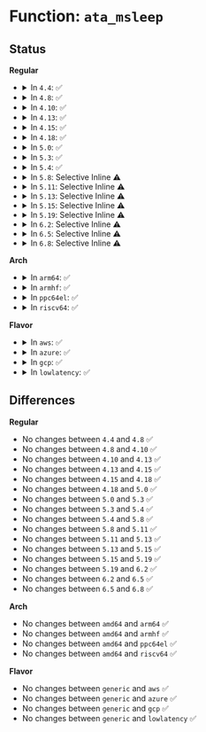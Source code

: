 # Function: <code>ata_msleep</code>

## Status
<b>Regular</b>
<ul>
<li>
<details>
<summary>In <code>4.4</code>: ✅</summary>

```c
void ata_msleep(struct ata_port *ap, unsigned int msecs);
```

**Collision:** Unique Global

**Inline:** No

**Transformation:** False

**Instances:**

```
In drivers/ata/libata-core.c (ffffffff815c8660)
Location: drivers/ata/libata-core.c:6693
Inline: False
Direct callers:
  - drivers/ata/libata-core.c:sata_link_debounce
  - drivers/ata/libata-core.c:ata_wait_register
  - drivers/ata/libata-core.c:sata_link_resume
  - drivers/ata/libata-core.c:ata_wait_ready
  - drivers/ata/libata-core.c:ata_wait_after_reset
  - drivers/ata/libata-core.c:sata_link_hardreset
  - drivers/ata/libata-eh.c:ata_port_wait_eh
  - drivers/ata/libata-sff.c:ata_sff_wait_after_reset
  - drivers/ata/libata-sff.c:ata_sff_wait_after_reset
  - drivers/ata/libata-sff.c:ata_sff_busy_sleep
  - drivers/ata/libata-sff.c:ata_sff_busy_sleep
  - drivers/ata/libata-sff.c:ata_sff_pio_task
```
**Symbols:**

```
ffffffff815c8660-ffffffff815c86b4: ata_msleep (STB_GLOBAL)
```
</details>
</li>
<li>
<details>
<summary>In <code>4.8</code>: ✅</summary>

```c
void ata_msleep(struct ata_port *ap, unsigned int msecs);
```

**Collision:** Unique Global

**Inline:** No

**Transformation:** False

**Instances:**

```
In drivers/ata/libata-core.c (ffffffff816217f0)
Location: drivers/ata/libata-core.c:6892
Inline: False
Direct callers:
  - drivers/ata/libata-core.c:ata_wait_register
  - drivers/ata/libata-core.c:sata_link_hardreset
  - drivers/ata/libata-core.c:sata_link_resume
  - drivers/ata/libata-core.c:sata_link_debounce
  - drivers/ata/libata-core.c:ata_wait_after_reset
  - drivers/ata/libata-core.c:ata_wait_ready
  - drivers/ata/libata-eh.c:ata_port_wait_eh
  - drivers/ata/libata-sff.c:ata_sff_wait_after_reset
  - drivers/ata/libata-sff.c:ata_sff_wait_after_reset
  - drivers/ata/libata-sff.c:ata_sff_pio_task
  - drivers/ata/libata-sff.c:ata_sff_busy_sleep
  - drivers/ata/libata-sff.c:ata_sff_busy_sleep
```
**Symbols:**

```
ffffffff816217f0-ffffffff8162186a: ata_msleep (STB_GLOBAL)
```
</details>
</li>
<li>
<details>
<summary>In <code>4.10</code>: ✅</summary>

```c
void ata_msleep(struct ata_port *ap, unsigned int msecs);
```

**Collision:** Unique Global

**Inline:** No

**Transformation:** False

**Instances:**

```
In drivers/ata/libata-core.c (ffffffff81652370)
Location: drivers/ata/libata-core.c:6934
Inline: False
Direct callers:
  - drivers/ata/libata-core.c:ata_wait_register
  - drivers/ata/libata-core.c:sata_link_hardreset
  - drivers/ata/libata-core.c:sata_link_resume
  - drivers/ata/libata-core.c:sata_link_debounce
  - drivers/ata/libata-core.c:ata_wait_after_reset
  - drivers/ata/libata-core.c:ata_wait_ready
  - drivers/ata/libata-eh.c:ata_port_wait_eh
  - drivers/ata/libata-sff.c:ata_sff_wait_after_reset
  - drivers/ata/libata-sff.c:ata_sff_wait_after_reset
  - drivers/ata/libata-sff.c:ata_sff_pio_task
  - drivers/ata/libata-sff.c:ata_sff_busy_sleep
  - drivers/ata/libata-sff.c:ata_sff_busy_sleep
```
**Symbols:**

```
ffffffff81652370-ffffffff816523ea: ata_msleep (STB_GLOBAL)
```
</details>
</li>
<li>
<details>
<summary>In <code>4.13</code>: ✅</summary>

```c
void ata_msleep(struct ata_port *ap, unsigned int msecs);
```

**Collision:** Unique Global

**Inline:** No

**Transformation:** False

**Instances:**

```
In drivers/ata/libata-core.c (ffffffff81666990)
Location: drivers/ata/libata-core.c:7020
Inline: False
Direct callers:
  - drivers/ata/libata-core.c:ata_wait_register
  - drivers/ata/libata-core.c:sata_link_hardreset
  - drivers/ata/libata-core.c:sata_link_resume
  - drivers/ata/libata-core.c:sata_link_debounce
  - drivers/ata/libata-core.c:ata_wait_after_reset
  - drivers/ata/libata-core.c:ata_wait_ready
  - drivers/ata/libata-eh.c:ata_port_wait_eh
  - drivers/ata/libata-sff.c:ata_sff_wait_after_reset
  - drivers/ata/libata-sff.c:ata_sff_wait_after_reset
  - drivers/ata/libata-sff.c:ata_sff_pio_task
  - drivers/ata/libata-sff.c:ata_sff_busy_sleep
  - drivers/ata/libata-sff.c:ata_sff_busy_sleep
```
**Symbols:**

```
ffffffff81666990-ffffffff81666a0a: ata_msleep (STB_GLOBAL)
```
</details>
</li>
<li>
<details>
<summary>In <code>4.15</code>: ✅</summary>

```c
void ata_msleep(struct ata_port *ap, unsigned int msecs);
```

**Collision:** Unique Global

**Inline:** No

**Transformation:** False

**Instances:**

```
In drivers/ata/libata-core.c (ffffffff816cfff0)
Location: drivers/ata/libata-core.c:7050
Inline: False
Direct callers:
  - drivers/ata/libata-core.c:ata_wait_register
  - drivers/ata/libata-core.c:sata_link_hardreset
  - drivers/ata/libata-core.c:sata_link_resume
  - drivers/ata/libata-core.c:sata_link_debounce
  - drivers/ata/libata-core.c:ata_wait_after_reset
  - drivers/ata/libata-core.c:ata_wait_ready
  - drivers/ata/libata-eh.c:ata_port_wait_eh
  - drivers/ata/libata-sff.c:ata_sff_wait_after_reset
  - drivers/ata/libata-sff.c:ata_sff_wait_after_reset
  - drivers/ata/libata-sff.c:ata_sff_pio_task
  - drivers/ata/libata-sff.c:ata_sff_busy_sleep
  - drivers/ata/libata-sff.c:ata_sff_busy_sleep
```
**Symbols:**

```
ffffffff816cfff0-ffffffff816d006a: ata_msleep (STB_GLOBAL)
```
</details>
</li>
<li>
<details>
<summary>In <code>4.18</code>: ✅</summary>

```c
void ata_msleep(struct ata_port *ap, unsigned int msecs);
```

**Collision:** Unique Global

**Inline:** No

**Transformation:** False

**Instances:**

```
In drivers/ata/libata-core.c (ffffffff8170ca20)
Location: drivers/ata/libata-core.c:7097
Inline: False
Direct callers:
  - drivers/ata/libata-core.c:ata_wait_register
  - drivers/ata/libata-core.c:sata_link_hardreset
  - drivers/ata/libata-core.c:sata_link_resume
  - drivers/ata/libata-core.c:sata_link_debounce
  - drivers/ata/libata-core.c:ata_wait_after_reset
  - drivers/ata/libata-core.c:ata_wait_ready
  - drivers/ata/libata-eh.c:ata_port_wait_eh
  - drivers/ata/libata-sff.c:ata_sff_wait_after_reset
  - drivers/ata/libata-sff.c:ata_sff_wait_after_reset
  - drivers/ata/libata-sff.c:ata_sff_pio_task
  - drivers/ata/libata-sff.c:ata_sff_busy_sleep
  - drivers/ata/libata-sff.c:ata_sff_busy_sleep
```
**Symbols:**

```
ffffffff8170ca20-ffffffff8170caa1: ata_msleep (STB_GLOBAL)
```
</details>
</li>
<li>
<details>
<summary>In <code>5.0</code>: ✅</summary>

```c
void ata_msleep(struct ata_port *ap, unsigned int msecs);
```

**Collision:** Unique Global

**Inline:** No

**Transformation:** False

**Instances:**

```
In drivers/ata/libata-core.c (ffffffff8172eea0)
Location: drivers/ata/libata-core.c:7101
Inline: False
Direct callers:
  - drivers/ata/libata-core.c:ata_wait_register
  - drivers/ata/libata-core.c:sata_link_hardreset
  - drivers/ata/libata-core.c:sata_link_resume
  - drivers/ata/libata-core.c:sata_link_debounce
  - drivers/ata/libata-core.c:ata_wait_after_reset
  - drivers/ata/libata-core.c:ata_wait_ready
  - drivers/ata/libata-eh.c:ata_port_wait_eh
  - drivers/ata/libata-sff.c:ata_sff_wait_after_reset
  - drivers/ata/libata-sff.c:ata_sff_wait_after_reset
  - drivers/ata/libata-sff.c:ata_sff_pio_task
  - drivers/ata/libata-sff.c:ata_sff_busy_sleep
  - drivers/ata/libata-sff.c:ata_sff_busy_sleep
```
**Symbols:**

```
ffffffff8172eea0-ffffffff8172ef21: ata_msleep (STB_GLOBAL)
```
</details>
</li>
<li>
<details>
<summary>In <code>5.3</code>: ✅</summary>

```c
void ata_msleep(struct ata_port *ap, unsigned int msecs);
```

**Collision:** Unique Global

**Inline:** No

**Transformation:** False

**Instances:**

```
In drivers/ata/libata-core.c (ffffffff8176a680)
Location: drivers/ata/libata-core.c:7086
Inline: False
Direct callers:
  - drivers/ata/libata-core.c:ata_wait_register
  - drivers/ata/libata-core.c:sata_link_hardreset
  - drivers/ata/libata-core.c:sata_link_resume
  - drivers/ata/libata-core.c:sata_link_debounce
  - drivers/ata/libata-core.c:ata_wait_after_reset
  - drivers/ata/libata-core.c:ata_wait_ready
  - drivers/ata/libata-eh.c:ata_port_wait_eh
  - drivers/ata/libata-sff.c:ata_sff_wait_after_reset
  - drivers/ata/libata-sff.c:ata_sff_wait_after_reset
  - drivers/ata/libata-sff.c:ata_sff_pio_task
  - drivers/ata/libata-sff.c:ata_sff_busy_sleep
  - drivers/ata/libata-sff.c:ata_sff_busy_sleep
```
**Symbols:**

```
ffffffff8176a680-ffffffff8176a6fc: ata_msleep (STB_GLOBAL)
```
</details>
</li>
<li>
<details>
<summary>In <code>5.4</code>: ✅</summary>

```c
void ata_msleep(struct ata_port *ap, unsigned int msecs);
```

**Collision:** Unique Global

**Inline:** No

**Transformation:** False

**Instances:**

```
In drivers/ata/libata-core.c (ffffffff8178e6f0)
Location: drivers/ata/libata-core.c:7133
Inline: False
Direct callers:
  - drivers/ata/libata-core.c:ata_wait_register
  - drivers/ata/libata-core.c:sata_link_hardreset
  - drivers/ata/libata-core.c:sata_link_resume
  - drivers/ata/libata-core.c:sata_link_debounce
  - drivers/ata/libata-core.c:ata_wait_after_reset
  - drivers/ata/libata-core.c:ata_wait_ready
  - drivers/ata/libata-eh.c:ata_port_wait_eh
  - drivers/ata/libata-sff.c:ata_sff_wait_after_reset
  - drivers/ata/libata-sff.c:ata_sff_wait_after_reset
  - drivers/ata/libata-sff.c:ata_sff_pio_task
  - drivers/ata/libata-sff.c:ata_sff_busy_sleep
  - drivers/ata/libata-sff.c:ata_sff_busy_sleep
```
**Symbols:**

```
ffffffff8178e6f0-ffffffff8178e76c: ata_msleep (STB_GLOBAL)
```
</details>
</li>
<li>
<details>
<summary>In <code>5.8</code>: Selective Inline ⚠️</summary>

```c
void ata_msleep(struct ata_port *ap, unsigned int msecs);
```

**Collision:** Unique Global

**Inline:** Selective

**Transformation:** False

**Instances:**

```
In drivers/ata/libata-core.c (ffffffff81854c3a)
Location: drivers/ata/libata-core.c:6338
Inline: True
Inline callers:
  - drivers/ata/libata-core.c:ata_wait_after_reset
  - drivers/ata/libata-core.c:ata_wait_ready
Direct callers:
  - drivers/ata/libata-core.c:ata_wait_register
  - drivers/ata/libata-eh.c:ata_port_wait_eh
  - drivers/ata/libata-sata.c:sata_link_hardreset
  - drivers/ata/libata-sata.c:sata_link_resume
  - drivers/ata/libata-sata.c:sata_link_debounce
  - drivers/ata/libata-sff.c:ata_sff_wait_after_reset
  - drivers/ata/libata-sff.c:ata_sff_wait_after_reset
  - drivers/ata/libata-sff.c:ata_sff_pio_task
  - drivers/ata/libata-sff.c:ata_sff_busy_sleep
  - drivers/ata/libata-sff.c:ata_sff_busy_sleep
```
**Symbols:**

```
ffffffff818526a0-ffffffff8185271c: ata_msleep (STB_GLOBAL)
```
</details>
</li>
<li>
<details>
<summary>In <code>5.11</code>: Selective Inline ⚠️</summary>

```c
void ata_msleep(struct ata_port *ap, unsigned int msecs);
```

**Collision:** Unique Global

**Inline:** Selective

**Transformation:** False

**Instances:**

```
In drivers/ata/libata-core.c (ffffffff81864f0a)
Location: drivers/ata/libata-core.c:6338
Inline: True
Inline callers:
  - drivers/ata/libata-core.c:ata_wait_after_reset
  - drivers/ata/libata-core.c:ata_wait_ready
Direct callers:
  - drivers/ata/libata-core.c:ata_wait_register
  - drivers/ata/libata-eh.c:ata_port_wait_eh
  - drivers/ata/libata-sata.c:sata_link_hardreset
  - drivers/ata/libata-sata.c:sata_link_resume
  - drivers/ata/libata-sata.c:sata_link_debounce
  - drivers/ata/libata-sff.c:ata_sff_wait_after_reset
  - drivers/ata/libata-sff.c:ata_sff_wait_after_reset
  - drivers/ata/libata-sff.c:ata_sff_pio_task
  - drivers/ata/libata-sff.c:ata_sff_busy_sleep
  - drivers/ata/libata-sff.c:ata_sff_busy_sleep
```
**Symbols:**

```
ffffffff81862a00-ffffffff81862a7c: ata_msleep (STB_GLOBAL)
```
</details>
</li>
<li>
<details>
<summary>In <code>5.13</code>: Selective Inline ⚠️</summary>

```c
void ata_msleep(struct ata_port *ap, unsigned int msecs);
```

**Collision:** Unique Global

**Inline:** Selective

**Transformation:** False

**Instances:**

```
In drivers/ata/libata-core.c (ffffffff818479aa)
Location: drivers/ata/libata-core.c:6338
Inline: True
Inline callers:
  - drivers/ata/libata-core.c:ata_wait_after_reset
  - drivers/ata/libata-core.c:ata_wait_ready
Direct callers:
  - drivers/ata/libata-core.c:ata_wait_register
  - drivers/ata/libata-eh.c:ata_port_wait_eh
  - drivers/ata/libata-sata.c:sata_link_hardreset
  - drivers/ata/libata-sata.c:sata_link_resume
  - drivers/ata/libata-sata.c:sata_link_debounce
  - drivers/ata/libata-sff.c:ata_sff_wait_after_reset
  - drivers/ata/libata-sff.c:ata_sff_wait_after_reset
  - drivers/ata/libata-sff.c:ata_sff_pio_task
  - drivers/ata/libata-sff.c:ata_sff_busy_sleep
  - drivers/ata/libata-sff.c:ata_sff_busy_sleep
```
**Symbols:**

```
ffffffff81845800-ffffffff81845879: ata_msleep (STB_GLOBAL)
```
</details>
</li>
<li>
<details>
<summary>In <code>5.15</code>: Selective Inline ⚠️</summary>

```c
void ata_msleep(struct ata_port *ap, unsigned int msecs);
```

**Collision:** Unique Global

**Inline:** Selective

**Transformation:** False

**Instances:**

```
In drivers/ata/libata-core.c (ffffffff818d495a)
Location: drivers/ata/libata-core.c:6400
Inline: True
Inline callers:
  - drivers/ata/libata-core.c:ata_wait_after_reset
  - drivers/ata/libata-core.c:ata_wait_ready
Direct callers:
  - drivers/ata/libata-core.c:ata_wait_register
  - drivers/ata/libata-eh.c:ata_port_wait_eh
  - drivers/ata/libata-sata.c:sata_link_hardreset
  - drivers/ata/libata-sata.c:sata_link_resume
  - drivers/ata/libata-sata.c:sata_link_debounce
  - drivers/ata/libata-sff.c:ata_sff_wait_after_reset
  - drivers/ata/libata-sff.c:ata_sff_wait_after_reset
  - drivers/ata/libata-sff.c:ata_sff_pio_task
  - drivers/ata/libata-sff.c:ata_sff_busy_sleep
  - drivers/ata/libata-sff.c:ata_sff_busy_sleep
```
**Symbols:**

```
ffffffff818d2290-ffffffff818d230e: ata_msleep (STB_GLOBAL)
```
</details>
</li>
<li>
<details>
<summary>In <code>5.19</code>: Selective Inline ⚠️</summary>

```c
void ata_msleep(struct ata_port *ap, unsigned int msecs);
```

**Collision:** Unique Global

**Inline:** Selective

**Transformation:** False

**Instances:**

```
In drivers/ata/libata-core.c (ffffffff81a25179)
Location: drivers/ata/libata-core.c:6411
Inline: True
Inline callers:
  - drivers/ata/libata-core.c:ata_wait_after_reset
  - drivers/ata/libata-core.c:ata_wait_ready
Direct callers:
  - drivers/ata/libata-core.c:ata_wait_register
  - drivers/ata/libata-eh.c:ata_port_wait_eh
  - drivers/ata/libata-sata.c:sata_link_hardreset
  - drivers/ata/libata-sata.c:sata_link_resume
  - drivers/ata/libata-sata.c:sata_link_debounce
  - drivers/ata/libata-sff.c:ata_sff_wait_after_reset
  - drivers/ata/libata-sff.c:ata_sff_wait_after_reset
  - drivers/ata/libata-sff.c:ata_sff_pio_task
  - drivers/ata/libata-sff.c:ata_sff_busy_sleep
  - drivers/ata/libata-sff.c:ata_sff_busy_sleep
```
**Symbols:**

```
ffffffff81a22950-ffffffff81a22a18: ata_msleep (STB_GLOBAL)
```
</details>
</li>
<li>
<details>
<summary>In <code>6.2</code>: Selective Inline ⚠️</summary>

```c
void ata_msleep(struct ata_port *ap, unsigned int msecs);
```

**Collision:** Unique Global

**Inline:** Selective

**Transformation:** False

**Instances:**

```
In drivers/ata/libata-core.c (ffffffff81ba72d9)
Location: drivers/ata/libata-core.c:6417
Inline: True
Inline callers:
  - drivers/ata/libata-core.c:ata_wait_after_reset
  - drivers/ata/libata-core.c:ata_wait_ready
Direct callers:
  - drivers/ata/libata-core.c:ata_wait_register
  - drivers/ata/libata-eh.c:ata_port_wait_eh
  - drivers/ata/libata-sata.c:sata_link_hardreset
  - drivers/ata/libata-sata.c:sata_link_resume
  - drivers/ata/libata-sata.c:sata_link_debounce
  - drivers/ata/libata-sff.c:ata_sff_wait_after_reset
  - drivers/ata/libata-sff.c:ata_sff_wait_after_reset
  - drivers/ata/libata-sff.c:ata_sff_pio_task
```
**Symbols:**

```
ffffffff81ba4120-ffffffff81ba41e8: ata_msleep (STB_GLOBAL)
```
</details>
</li>
<li>
<details>
<summary>In <code>6.5</code>: Selective Inline ⚠️</summary>

```c
void ata_msleep(struct ata_port *ap, unsigned int msecs);
```

**Collision:** Unique Global

**Inline:** Selective

**Transformation:** False

**Instances:**

```
In drivers/ata/libata-core.c (ffffffff81bfdea9)
Location: drivers/ata/libata-core.c:6643
Inline: True
Inline callers:
  - drivers/ata/libata-core.c:ata_wait_after_reset
  - drivers/ata/libata-core.c:ata_wait_ready
Direct callers:
  - drivers/ata/libata-core.c:ata_wait_register
  - drivers/ata/libata-eh.c:ata_port_wait_eh
  - drivers/ata/libata-sata.c:sata_link_hardreset
  - drivers/ata/libata-sata.c:sata_link_resume
  - drivers/ata/libata-sata.c:sata_link_debounce
  - drivers/ata/libata-sff.c:ata_sff_wait_after_reset
  - drivers/ata/libata-sff.c:ata_sff_wait_after_reset
  - drivers/ata/libata-sff.c:ata_sff_pio_task
```
**Symbols:**

```
ffffffff81bfa820-ffffffff81bfa8e8: ata_msleep (STB_GLOBAL)
```
</details>
</li>
<li>
<details>
<summary>In <code>6.8</code>: Selective Inline ⚠️</summary>

```c
void ata_msleep(struct ata_port *ap, unsigned int msecs);
```

**Collision:** Unique Global

**Inline:** Selective

**Transformation:** False

**Instances:**

```
In drivers/ata/libata-core.c (ffffffff81c53c59)
Location: drivers/ata/libata-core.c:6614
Inline: True
Inline callers:
  - drivers/ata/libata-core.c:ata_wait_after_reset
  - drivers/ata/libata-core.c:ata_wait_ready
Direct callers:
  - drivers/ata/libata-core.c:ata_wait_register
  - drivers/ata/libata-eh.c:ata_port_wait_eh
  - drivers/ata/libata-sata.c:sata_link_hardreset
  - drivers/ata/libata-sata.c:sata_link_resume
  - drivers/ata/libata-sata.c:sata_link_debounce
  - drivers/ata/libata-sff.c:ata_sff_wait_after_reset
  - drivers/ata/libata-sff.c:ata_sff_wait_after_reset
  - drivers/ata/libata-sff.c:ata_sff_pio_task
```
**Symbols:**

```
ffffffff81c502c0-ffffffff81c50388: ata_msleep (STB_GLOBAL)
```
</details>
</li>
</ul>
<b>Arch</b>
<ul>
<li>
<details>
<summary>In <code>arm64</code>: ✅</summary>

```c
void ata_msleep(struct ata_port *ap, unsigned int msecs);
```

**Collision:** Unique Global

**Inline:** No

**Transformation:** False

**Instances:**

```
In drivers/ata/libata-core.c (ffff8000109973c8)
Location: drivers/ata/libata-core.c:7133
Inline: False
Direct callers:
  - drivers/ata/libata-core.c:ata_wait_register
  - drivers/ata/libata-core.c:sata_link_hardreset
  - drivers/ata/libata-core.c:sata_link_resume
  - drivers/ata/libata-core.c:sata_link_debounce
  - drivers/ata/libata-core.c:ata_wait_after_reset
  - drivers/ata/libata-core.c:ata_wait_ready
  - drivers/ata/libata-eh.c:ata_port_wait_eh
  - drivers/ata/libata-sff.c:ata_sff_wait_after_reset
  - drivers/ata/libata-sff.c:ata_sff_wait_after_reset
  - drivers/ata/libata-sff.c:ata_sff_pio_task
  - drivers/ata/libata-sff.c:ata_sff_busy_sleep
  - drivers/ata/libata-sff.c:ata_sff_busy_sleep
  - drivers/ata/libahci.c:ahci_do_softreset
  - drivers/ata/libahci.c:ahci_set_lpm
```
**Symbols:**

```
ffff8000109973c8-ffff800010997468: ata_msleep (STB_GLOBAL)
```
</details>
</li>
<li>
<details>
<summary>In <code>armhf</code>: ✅</summary>

```c
void ata_msleep(struct ata_port *ap, unsigned int msecs);
```

**Collision:** Unique Global

**Inline:** No

**Transformation:** False

**Instances:**

```
In drivers/ata/libata-core.c (c0a67e90)
Location: drivers/ata/libata-core.c:7133
Inline: False
Direct callers:
  - drivers/ata/libata-core.c:ata_wait_register
  - drivers/ata/libata-core.c:sata_link_hardreset
  - drivers/ata/libata-core.c:sata_link_resume
  - drivers/ata/libata-core.c:sata_link_debounce
  - drivers/ata/libata-core.c:ata_wait_after_reset
  - drivers/ata/libata-core.c:ata_wait_ready
  - drivers/ata/libata-eh.c:ata_port_wait_eh
  - drivers/ata/libata-sff.c:ata_sff_wait_after_reset
  - drivers/ata/libata-sff.c:ata_sff_wait_after_reset
  - drivers/ata/libata-sff.c:ata_sff_wait_after_reset
  - drivers/ata/libata-sff.c:ata_sff_pio_task
  - drivers/ata/libata-sff.c:ata_sff_busy_sleep
  - drivers/ata/libata-sff.c:ata_sff_busy_sleep
  - drivers/ata/libahci.c:ahci_do_softreset
  - drivers/ata/libahci.c:ahci_set_lpm
```
**Symbols:**

```
c0a67e90-c0a67f28: ata_msleep (STB_GLOBAL)
```
</details>
</li>
<li>
<details>
<summary>In <code>ppc64el</code>: ✅</summary>

```c
void ata_msleep(struct ata_port *ap, unsigned int msecs);
```

**Collision:** Unique Global

**Inline:** No

**Transformation:** False

**Instances:**

```
In drivers/ata/libata-core.c (c000000000a5a9d0)
Location: drivers/ata/libata-core.c:7133
Inline: False
Direct callers:
  - drivers/ata/libata-core.c:ata_wait_register
  - drivers/ata/libata-core.c:sata_link_hardreset
  - drivers/ata/libata-core.c:sata_link_resume
  - drivers/ata/libata-core.c:sata_link_debounce
  - drivers/ata/libata-core.c:sata_link_debounce
  - drivers/ata/libata-core.c:ata_wait_after_reset
  - drivers/ata/libata-core.c:ata_wait_ready
  - drivers/ata/libata-eh.c:ata_port_wait_eh
  - drivers/ata/libata-sff.c:ata_sff_wait_after_reset
  - drivers/ata/libata-sff.c:ata_sff_wait_after_reset
  - drivers/ata/libata-sff.c:ata_sff_wait_after_reset
  - drivers/ata/libata-sff.c:ata_sff_pio_task
  - drivers/ata/libata-sff.c:ata_sff_busy_sleep
  - drivers/ata/libata-sff.c:ata_sff_busy_sleep
```
**Symbols:**

```
c000000000a5a9d0-c000000000a5aab0: ata_msleep (STB_GLOBAL)
```
</details>
</li>
<li>
<details>
<summary>In <code>riscv64</code>: ✅</summary>

```c
void ata_msleep(struct ata_port *ap, unsigned int msecs);
```

**Collision:** Unique Global

**Inline:** No

**Transformation:** False

**Instances:**

```
In drivers/ata/libata-core.c (ffffffe0005f8c6c)
Location: drivers/ata/libata-core.c:7133
Inline: False
Direct callers:
  - drivers/ata/libata-core.c:ata_wait_register
  - drivers/ata/libata-core.c:sata_link_hardreset
  - drivers/ata/libata-core.c:sata_link_resume
  - drivers/ata/libata-core.c:sata_link_debounce
  - drivers/ata/libata-core.c:ata_wait_after_reset
  - drivers/ata/libata-core.c:ata_wait_ready
  - drivers/ata/libata-eh.c:ata_port_wait_eh
  - drivers/ata/libata-sff.c:ata_sff_wait_after_reset
  - drivers/ata/libata-sff.c:ata_sff_wait_after_reset
  - drivers/ata/libata-sff.c:ata_sff_wait_after_reset
  - drivers/ata/libata-sff.c:ata_sff_pio_task
  - drivers/ata/libata-sff.c:ata_sff_busy_sleep
  - drivers/ata/libata-sff.c:ata_sff_busy_sleep
```
**Symbols:**

```
ffffffe0005f8c6c-ffffffe0005f8d00: ata_msleep (STB_GLOBAL)
```
</details>
</li>
</ul>
<b>Flavor</b>
<ul>
<li>
<details>
<summary>In <code>aws</code>: ✅</summary>

```c
void ata_msleep(struct ata_port *ap, unsigned int msecs);
```

**Collision:** Unique Global

**Inline:** No

**Transformation:** False

**Instances:**

```
In drivers/ata/libata-core.c (ffffffff81753860)
Location: drivers/ata/libata-core.c:7133
Inline: False
Direct callers:
  - drivers/ata/libata-core.c:ata_wait_register
  - drivers/ata/libata-core.c:sata_link_hardreset
  - drivers/ata/libata-core.c:sata_link_resume
  - drivers/ata/libata-core.c:sata_link_debounce
  - drivers/ata/libata-core.c:ata_wait_after_reset
  - drivers/ata/libata-core.c:ata_wait_ready
  - drivers/ata/libata-eh.c:ata_port_wait_eh
  - drivers/ata/libata-sff.c:ata_sff_wait_after_reset
  - drivers/ata/libata-sff.c:ata_sff_wait_after_reset
  - drivers/ata/libata-sff.c:ata_sff_pio_task
  - drivers/ata/libata-sff.c:ata_sff_busy_sleep
  - drivers/ata/libata-sff.c:ata_sff_busy_sleep
```
**Symbols:**

```
ffffffff81753860-ffffffff817538dc: ata_msleep (STB_GLOBAL)
```
</details>
</li>
<li>
<details>
<summary>In <code>azure</code>: ✅</summary>

```c
void ata_msleep(struct ata_port *ap, unsigned int msecs);
```

**Collision:** Unique Global

**Inline:** No

**Transformation:** False

**Instances:**

```
In drivers/ata/libata-core.c (ffffffff81733700)
Location: drivers/ata/libata-core.c:7133
Inline: False
Direct callers:
  - drivers/ata/libata-core.c:ata_wait_register
  - drivers/ata/libata-core.c:sata_link_hardreset
  - drivers/ata/libata-core.c:sata_link_resume
  - drivers/ata/libata-core.c:sata_link_debounce
  - drivers/ata/libata-core.c:ata_wait_after_reset
  - drivers/ata/libata-core.c:ata_wait_ready
  - drivers/ata/libata-eh.c:ata_port_wait_eh
  - drivers/ata/libata-sff.c:ata_sff_wait_after_reset
  - drivers/ata/libata-sff.c:ata_sff_wait_after_reset
  - drivers/ata/libata-sff.c:ata_sff_pio_task
  - drivers/ata/libata-sff.c:ata_sff_busy_sleep
  - drivers/ata/libata-sff.c:ata_sff_busy_sleep
```
**Symbols:**

```
ffffffff81733700-ffffffff8173377c: ata_msleep (STB_GLOBAL)
```
</details>
</li>
<li>
<details>
<summary>In <code>gcp</code>: ✅</summary>

```c
void ata_msleep(struct ata_port *ap, unsigned int msecs);
```

**Collision:** Unique Global

**Inline:** No

**Transformation:** False

**Instances:**

```
In drivers/ata/libata-core.c (ffffffff81783570)
Location: drivers/ata/libata-core.c:7133
Inline: False
Direct callers:
  - drivers/ata/libata-core.c:ata_wait_register
  - drivers/ata/libata-core.c:sata_link_hardreset
  - drivers/ata/libata-core.c:sata_link_resume
  - drivers/ata/libata-core.c:sata_link_debounce
  - drivers/ata/libata-core.c:ata_wait_after_reset
  - drivers/ata/libata-core.c:ata_wait_ready
  - drivers/ata/libata-eh.c:ata_port_wait_eh
  - drivers/ata/libata-sff.c:ata_sff_wait_after_reset
  - drivers/ata/libata-sff.c:ata_sff_wait_after_reset
  - drivers/ata/libata-sff.c:ata_sff_pio_task
  - drivers/ata/libata-sff.c:ata_sff_busy_sleep
  - drivers/ata/libata-sff.c:ata_sff_busy_sleep
```
**Symbols:**

```
ffffffff81783570-ffffffff817835ec: ata_msleep (STB_GLOBAL)
```
</details>
</li>
<li>
<details>
<summary>In <code>lowlatency</code>: ✅</summary>

```c
void ata_msleep(struct ata_port *ap, unsigned int msecs);
```

**Collision:** Unique Global

**Inline:** No

**Transformation:** False

**Instances:**

```
In drivers/ata/libata-core.c (ffffffff8179d430)
Location: drivers/ata/libata-core.c:7133
Inline: False
Direct callers:
  - drivers/ata/libata-core.c:ata_wait_register
  - drivers/ata/libata-core.c:sata_link_hardreset
  - drivers/ata/libata-core.c:sata_link_resume
  - drivers/ata/libata-core.c:sata_link_debounce
  - drivers/ata/libata-core.c:ata_wait_after_reset
  - drivers/ata/libata-core.c:ata_wait_ready
  - drivers/ata/libata-eh.c:ata_port_wait_eh
  - drivers/ata/libata-sff.c:ata_sff_wait_after_reset
  - drivers/ata/libata-sff.c:ata_sff_wait_after_reset
  - drivers/ata/libata-sff.c:ata_sff_pio_task
  - drivers/ata/libata-sff.c:ata_sff_busy_sleep
  - drivers/ata/libata-sff.c:ata_sff_busy_sleep
```
**Symbols:**

```
ffffffff8179d430-ffffffff8179d4ac: ata_msleep (STB_GLOBAL)
```
</details>
</li>
</ul>

## Differences
<b>Regular</b>
<ul>
<li>
No changes between <code>4.4</code> and <code>4.8</code> ✅
</li>
<li>
No changes between <code>4.8</code> and <code>4.10</code> ✅
</li>
<li>
No changes between <code>4.10</code> and <code>4.13</code> ✅
</li>
<li>
No changes between <code>4.13</code> and <code>4.15</code> ✅
</li>
<li>
No changes between <code>4.15</code> and <code>4.18</code> ✅
</li>
<li>
No changes between <code>4.18</code> and <code>5.0</code> ✅
</li>
<li>
No changes between <code>5.0</code> and <code>5.3</code> ✅
</li>
<li>
No changes between <code>5.3</code> and <code>5.4</code> ✅
</li>
<li>
No changes between <code>5.4</code> and <code>5.8</code> ✅
</li>
<li>
No changes between <code>5.8</code> and <code>5.11</code> ✅
</li>
<li>
No changes between <code>5.11</code> and <code>5.13</code> ✅
</li>
<li>
No changes between <code>5.13</code> and <code>5.15</code> ✅
</li>
<li>
No changes between <code>5.15</code> and <code>5.19</code> ✅
</li>
<li>
No changes between <code>5.19</code> and <code>6.2</code> ✅
</li>
<li>
No changes between <code>6.2</code> and <code>6.5</code> ✅
</li>
<li>
No changes between <code>6.5</code> and <code>6.8</code> ✅
</li>
</ul>
<b>Arch</b>
<ul>
<li>
No changes between <code>amd64</code> and <code>arm64</code> ✅
</li>
<li>
No changes between <code>amd64</code> and <code>armhf</code> ✅
</li>
<li>
No changes between <code>amd64</code> and <code>ppc64el</code> ✅
</li>
<li>
No changes between <code>amd64</code> and <code>riscv64</code> ✅
</li>
</ul>
<b>Flavor</b>
<ul>
<li>
No changes between <code>generic</code> and <code>aws</code> ✅
</li>
<li>
No changes between <code>generic</code> and <code>azure</code> ✅
</li>
<li>
No changes between <code>generic</code> and <code>gcp</code> ✅
</li>
<li>
No changes between <code>generic</code> and <code>lowlatency</code> ✅
</li>
</ul>
